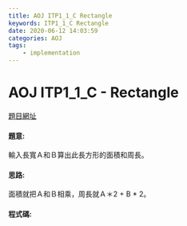 ```yaml
---
title: AOJ ITP1_1_C Rectangle
keywords: ITP1_1_C Rectangle
date: 2020-06-12 14:03:59
categories: AOJ
tags:
    - implementation
---
```

# AOJ ITP1_1_C - Rectangle
[題目網址](https://onlinejudge.u-aizu.ac.jp/courses/lesson/2/ITP1/1/ITP1_1_C)

#### 題意:
輸入長寬Ａ和Ｂ算出此長方形的面積和周長。
<!-- more -->
#### 思路:
面積就把Ａ和Ｂ相乘，周長就Ａ＊2 + B * 2。

#### 程式碼:
<script src="https://gist.github.com/Daviswww/27874857e79e6ac43ed5d4ddd8f14adf.js"></script>